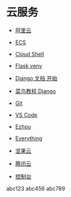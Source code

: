 # 云服务


<div id = "首"></div>
<script src = "../js/首.js"></script>


* [阿里云](https://www.aliyun.com/)
* [ECS](https://ecs.console.aliyun.com/)
* [Cloud Shell](https://shell.aliyun.com/)


* [Flask venv](https://flask.palletsprojects.com/en/3.0.x/installation/#virtual-environments)
* [Django 文档 开始](https://docs.djangoproject.com/zh-hans/5.0/intro/)
* [菜鸟教程 Django](https://www.runoob.com/django/django-tutorial.html)


* [Git](https://git-scm.com/)


* [VS Code](https://code.visualstudio.com/)
* [Ezhou](https://vscode.dev/tunnel/ezhou)


* [Everything](https://www.voidtools.com/zh-cn/)
* [坚果云](https://www.jianguoyun.com/)


* [腾讯云](https://cloud.tencent.com/)
* [控制台](https://console.cloud.tencent.com/)


abc123
abc456
abc789
